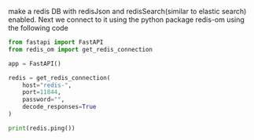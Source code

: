 make a redis DB with redisJson and redisSearch(similar to elastic search) enabled.
Next we connect to it using the python package redis-om
using the following code
```Python
from fastapi import FastAPI
from redis_om import get_redis_connection

app = FastAPI()

redis = get_redis_connection(
    host="redis-",
    port=11844,
    password="",
    decode_responses=True
)

print(redis.ping())
```

